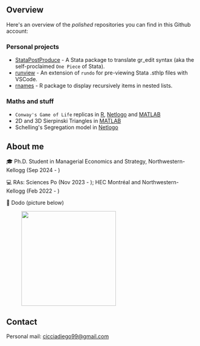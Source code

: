 ## Overview

Here's an overview of the _polished_ repositories you can find in this Github account:

### Personal projects

+ [StataPostProduce](https://github.com/DiegoCiccia/StataPostProduce) - A Stata package to translate gr_edit syntax (aka the self-proclaimed `One Piece` of Stata).
+ [runview](https://github.com/DiegoCiccia/runview) - An extension of `rundo` for pre-viewing Stata .sthlp files with VSCode.
+ [rnames](https://github.com/DiegoCiccia/rnames) - R package to display recursively items in nested lists.

### Maths and stuff

+ `Conway's Game of Life` replicas in [R](https://github.com/DiegoCiccia/R-Conway-Game/blob/main/Conway.R), [Netlogo](https://github.com/DiegoCiccia/Conways_Game_of_life) and [MATLAB]()
+ 2D and 3D Sierpinski Triangles in [MATLAB](https://github.com/DiegoCiccia/SierpinskiTriangle)
+ Schelling's Segregation model in [Netlogo](https://github.com/DiegoCiccia/Schelling_N_Groups)

## About me

:mortar_board: Ph.D. Student in Managerial Economics and Strategy, Northwestern-Kellogg (Sep 2024 - ) 

:computer: RAs: Sciences Po (Nov 2023 - ); HEC Montréal and Northwestern-Kellogg (Feb 2022 - )

:dog: Dodo (picture below)

<figure>
  <img src = 'https://github.com/DiegoCiccia/DiegoCiccia/assets/71022390/01c41919-861f-4ef9-a35f-67cd41e010c9' width = 250/>  
</figure>

## Contact

Personal mail: [cicciadiego99@gmail.com](mailto:cicciadiego99@gmail.com)
